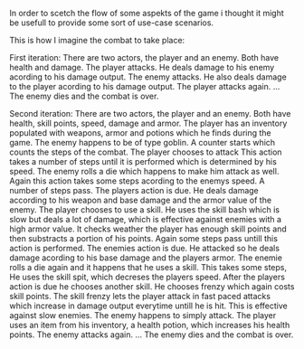 In order to scetch the flow of some aspekts of the game i thought it might be usefull to provide some sort of use-case scenarios.

This is how I imagine the combat to take place:

First iteration:
  There are two actors, the player and an enemy.
  Both have health and damage.
  The player attacks.
  He deals damage to his enemy acording to his damage output.
  The enemy attacks.
  He also deals damage to the player acording to his damage output.
  The player attacks again.
  ...
  The enemy dies and the combat is over.
  
Second iteration:
  There are two actors, the player and an enemy.
  Both have health, skill points, speed, damage and armor.
  The player has an inventory populated with weapons, armor and potions which he finds during the game.
  The enemy happens to be of type goblin.
  A counter starts which counts the steps of the combat.
  The player chooses to attack
  This action takes a number of steps until it is performed which is determined by his speed.
  The enemy rolls a die which happens to make him attack as well.
  Again this action takes some steps acording to the enemys speed.
  A number of steps pass.
  The players action is due.
  He deals damage according to his weapon and base damage and the armor value of the enemy.
  The player chooses to use a skill.
  He uses the skill bash which is slow but deals a lot of damage, which is effective against enemies with a high armor value.
  It checks weather the player has enough skill points and then substracts a portion of his points.
  Again some steps pass untill this action is performed.
  The enemies action is due.
  He attacked so he deals damage acording to his base damage and the players armor.
  The enemie rolls a die again and it happens that he uses a skill.
  This takes some steps,
  He uses the skill spit, which decreses the players speed.
  After the players action is due he chooses another skill.
  He chooses frenzy which again costs skill points.
  The skill frenzy lets the player attack in fast paced attacks which increase in damage output everytime untill he is hit. This is effective against slow enemies.
  The enemy happens to simply attack.
  The player uses an item from his inventory, a health potion, which increases his health points.
  The enemy attacks again.
  ...
  The enemy dies and the combat is over.
  
  
